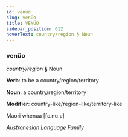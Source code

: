 ```yaml
---
id: venüo
slug: venüo
title: VENÜO
sidebar_position: 612
hoverText: country/region § Noun
---
```


### venüo

*country/region* **§** Noun

**Verb**: to be a country/region/territory

**Noun**: a country/region/territory

**Modifier**: country-like/region-like/territory-like

Maori whenua [fɛ.nʉ.ɐ]

*Austronesian Language Family*